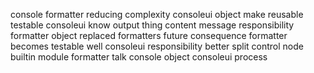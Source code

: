 console formatter reducing complexity consoleui object make reusable testable consoleui know output thing content message responsibility formatter object replaced formatters future consequence formatter becomes testable well consoleui responsibility better split control node builtin module formatter talk console object consoleui process